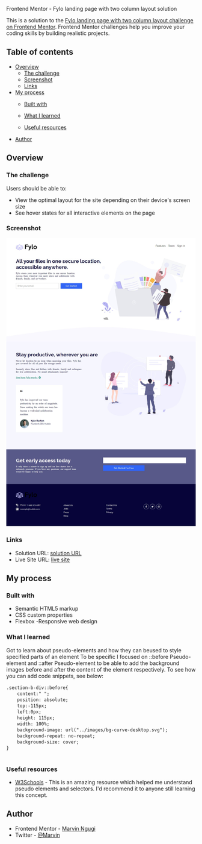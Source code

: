  Frontend Mentor - Fylo landing page with two column layout solution

This is a solution to the [Fylo landing page with two column layout challenge on Frontend Mentor](https://www.frontendmentor.io/challenges/fylo-landing-page-with-two-column-layout-5ca5ef041e82137ec91a50f5). Frontend Mentor challenges help you improve your coding skills by building realistic projects. 

## Table of contents

- [Overview](#overview)
  - [The challenge](#the-challenge)
  - [Screenshot](#screenshot)
  - [Links](#links)
- [My process](#my-process)
  - [Built with](#built-with)
  - [What I learned](#what-i-learned)

  - [Useful resources](#useful-resources)
- [Author](#author)




## Overview

### The challenge

Users should be able to:

- View the optimal layout for the site depending on their device's screen size
- See hover states for all interactive elements on the page

### Screenshot

![](https://github.com/phoenix-mkay/FrontendMentor-Challenges/blob/master/flyo_landing_page/images/screenshot.png)



### Links

- Solution URL: [ solution URL](https://github.com/phoenix-mkay/FrontendMentor-Challenges/tree/master/flyo_landing_page)
- Live Site URL: [live site](https://flyo-landing-page-mkay.netlify.app/)

## My process

### Built with

- Semantic HTML5 markup
- CSS custom properties
- Flexbox
-Responsive web design



### What I learned

Got to learn about pseudo-elements and how they can beused to style specified parts of an element
To be specific I focused on ::before Pseudo-element and ::after Pseudo-element to be able to add the background images before and
after the content of the element respectively.
To see how you can add code snippets, see below:

```
.section-b-div::before{
    content:" ";
    position: absolute;
    top:-115px;
    left:0px;
    height: 115px;
    width: 100%;
    background-image: url("../images/bg-curve-desktop.svg");
    background-repeat: no-repeat;
    background-size: cover;
}
  

```



### Useful resources
- [W3Schools](https://www.w3schools.com/css/css_pseudo_elements.asp) - This is an amazing resource which helped me  understand pseudo elements and selectors. I'd recommend it to anyone still learning this concept.


## Author


- Frontend Mentor - [Marvin Ngugi](https://www.frontendmentor.io/profile/phoenix-mkay)
- Twitter - [@Marvin](https://www.twitter.com/Marvin00199204)

